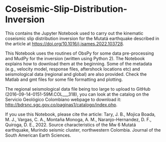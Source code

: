 # Coseismic-Slip-Distribution-Inversion

This contains the Jupyter Notebook used to carry out the kinematic coseismic slip distribution inversion for the Mutatá earthquake described in the article at https://doi.org/10.1016/j.jsames.2022.103728.

This Notebook uses the routines of ObsPy for some data pre-processing and MudPy for the inversion (written using Python 2). The Notebook explains how to download them at the beginning. Some of the metadata (e.g., velocity model, response files, aftershock locations etc) and seismological data (regional and global) are also provided. Check the Matlab and gmt files for some file formatting and plotting.

The regional seismological data file being too large to upload to GitHub (2016-09-14-0151-59M.COL___318), you can look at the catalog on the Servicio Geológico Colombiano webpage to download it: http://bdrsnc.sgc.gov.co/paginas1/catalogo/index.php.

If you use this Notebook, please cite the article:
Tary, J. B., Mojica Boada, M. J., Vargas, C. A., Montaña Monoga, A. M., Naranjo-Hernandez, D. F., Quiroga, D. E., 2022. Source characteristics of the Mw 6 Mutatá earthquake, Murindo seismic cluster, northwestern Colombia. Journal of the South American Earth Sciences.
